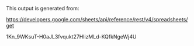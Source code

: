 This output is generated from:

https://developers.google.com/sheets/api/reference/rest/v4/spreadsheets/get

1Kn_9WKsuT-H0aJL3fvqukt27HlizMLd-KQfkNgeWj4U
